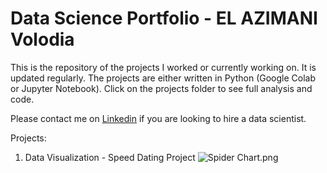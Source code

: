 # Data Science Portfolio - EL AZIMANI Volodia
 
This is the repository of the projects I worked or currently working on. It is updated regularly. The projects are either written in Python (Google Colab or Jupyter Notebook). Click on the projects folder to see full analysis and code.

Please contact me on [Linkedin](https://www.linkedin.com/in/volodia-el-azimani-459b99142) if you are looking to hire a data scientist.

Projects:
1. Data Visualization - Speed Dating Project
![Spider Chart.png](/Images/)
